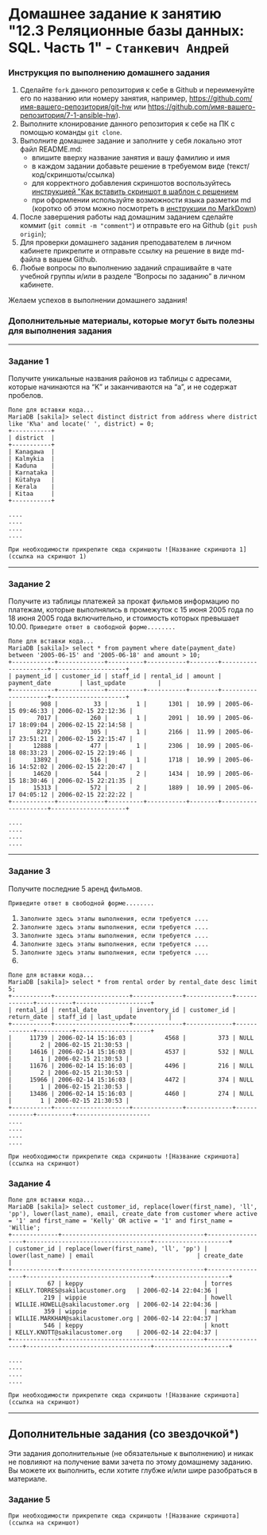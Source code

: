 # Домашнее задание к занятию "12.3 Реляционные базы данных: SQL. Часть 1" - `Станкевич Андрей`

### Инструкция по выполнению домашнего задания

   1. Сделайте `fork` данного репозитория к себе в Github и переименуйте его по названию или номеру занятия, например, https://github.com/имя-вашего-репозитория/git-hw или  https://github.com/имя-вашего-репозитория/7-1-ansible-hw).
   2. Выполните клонирование данного репозитория к себе на ПК с помощью команды `git clone`.
   3. Выполните домашнее задание и заполните у себя локально этот файл README.md:
      - впишите вверху название занятия и вашу фамилию и имя
      - в каждом задании добавьте решение в требуемом виде (текст/код/скриншоты/ссылка)
      - для корректного добавления скриншотов воспользуйтесь [инструкцией "Как вставить скриншот в шаблон с решением](https://github.com/netology-code/sys-pattern-homework/blob/main/screen-instruction.md)
      - при оформлении используйте возможности языка разметки md (коротко об этом можно посмотреть в [инструкции  по MarkDown](https://github.com/netology-code/sys-pattern-homework/blob/main/md-instruction.md))
   4. После завершения работы над домашним заданием сделайте коммит (`git commit -m "comment"`) и отправьте его на Github (`git push origin`);
   5. Для проверки домашнего задания преподавателем в личном кабинете прикрепите и отправьте ссылку на решение в виде md-файла в вашем Github.
   6. Любые вопросы по выполнению заданий спрашивайте в чате учебной группы и/или в разделе “Вопросы по заданию” в личном кабинете.
   
Желаем успехов в выполнении домашнего задания!
   
### Дополнительные материалы, которые могут быть полезны для выполнения задания


---

### Задание 1

Получите уникальные названия районов из таблицы с адресами, которые начинаются на “K” и заканчиваются на “a”, и не содержат пробелов.

 

```
Поле для вставки кода...
MariaDB [sakila]> select distinct district from address where district like 'K%a' and locate(' ', district) = 0;
+-----------+
| district  |
+-----------+
| Kanagawa  |
| Kalmykia  |
| Kaduna    |
| Karnataka |
| Kütahya   |
| Kerala    |
| Kitaa     |
+-----------+

....
....
....
....
```

`При необходимости прикрепитe сюда скриншоты
![Название скриншота 1](ссылка на скриншот 1)`


---

### Задание 2
Получите из таблицы платежей за прокат фильмов информацию по платежам, которые выполнялись в промежуток с 15 июня 2005 года по 18 июня 2005 года включительно, и стоимость которых превышает 10.00.
`Приведите ответ в свободной форме........`



```
Поле для вставки кода...
MariaDB [sakila]> select * from payment where date(payment_date) between '2005-06-15' and '2005-06-18' and amount > 10;
+------------+-------------+----------+-----------+--------+---------------------+---------------------+
| payment_id | customer_id | staff_id | rental_id | amount | payment_date        | last_update         |
+------------+-------------+----------+-----------+--------+---------------------+---------------------+
|        908 |          33 |        1 |      1301 |  10.99 | 2005-06-15 09:46:33 | 2006-02-15 22:12:36 |
|       7017 |         260 |        1 |      2091 |  10.99 | 2005-06-17 18:09:04 | 2006-02-15 22:14:58 |
|       8272 |         305 |        1 |      2166 |  11.99 | 2005-06-17 23:51:21 | 2006-02-15 22:15:47 |
|      12888 |         477 |        1 |      2306 |  10.99 | 2005-06-18 08:33:23 | 2006-02-15 22:19:46 |
|      13892 |         516 |        1 |      1718 |  10.99 | 2005-06-16 14:52:02 | 2006-02-15 22:20:47 |
|      14620 |         544 |        2 |      1434 |  10.99 | 2005-06-15 18:30:46 | 2006-02-15 22:21:35 |
|      15313 |         572 |        2 |      1889 |  10.99 | 2005-06-17 04:05:12 | 2006-02-15 22:22:22 |
+------------+-------------+----------+-----------+--------+---------------------+---------------------+

....
....
....
....
```




---

### Задание 3

Получите последние 5 аренд фильмов.


`Приведите ответ в свободной форме........`

1. `Заполните здесь этапы выполнения, если требуется ....`
2. `Заполните здесь этапы выполнения, если требуется ....`
3. `Заполните здесь этапы выполнения, если требуется ....`
4. `Заполните здесь этапы выполнения, если требуется ....`
5. `Заполните здесь этапы выполнения, если требуется ....`
6. 

```
Поле для вставки кода...
MariaDB [sakila]> select * from rental order by rental_date desc limit 5;
+-----------+---------------------+--------------+-------------+-------------+----------+---------------------+
| rental_id | rental_date         | inventory_id | customer_id | return_date | staff_id | last_update         |
+-----------+---------------------+--------------+-------------+-------------+----------+---------------------+
|     11739 | 2006-02-14 15:16:03 |         4568 |         373 | NULL        |        2 | 2006-02-15 21:30:53 |
|     14616 | 2006-02-14 15:16:03 |         4537 |         532 | NULL        |        1 | 2006-02-15 21:30:53 |
|     11676 | 2006-02-14 15:16:03 |         4496 |         216 | NULL        |        2 | 2006-02-15 21:30:53 |
|     15966 | 2006-02-14 15:16:03 |         4472 |         374 | NULL        |        1 | 2006-02-15 21:30:53 |
|     13486 | 2006-02-14 15:16:03 |         4460 |         274 | NULL        |        1 | 2006-02-15 21:30:53 |
+-----------+---------------------+--------------+-------------+-------------+----------+---------------------
....
....
....
....
```

`При необходимости прикрепитe сюда скриншоты
![Название скриншота](ссылка на скриншот)`

### Задание 4



```
Поле для вставки кода...
MariaDB [sakila]> select customer_id, replace(lower(first_name), 'll', 'pp'), lower(last_name), email, create_date from customer where active = '1' and first_name = 'Kelly' OR active = '1' and first_name = 'Willie';
+-------------+----------------------------------------+------------------+-----------------------------------+---------------------+
| customer_id | replace(lower(first_name), 'll', 'pp') | lower(last_name) | email                             | create_date         |
+-------------+----------------------------------------+------------------+-----------------------------------+---------------------+
|          67 | keppy                                  | torres           | KELLY.TORRES@sakilacustomer.org   | 2006-02-14 22:04:36 |
|         219 | wippie                                 | howell           | WILLIE.HOWELL@sakilacustomer.org  | 2006-02-14 22:04:36 |
|         359 | wippie                                 | markham          | WILLIE.MARKHAM@sakilacustomer.org | 2006-02-14 22:04:37 |
|         546 | keppy                                  | knott            | KELLY.KNOTT@sakilacustomer.org    | 2006-02-14 22:04:37 |
+-------------+----------------------------------------+------------------+-----------------------------------+---------------------+

....
....
....
....
```

`При необходимости прикрепитe сюда скриншоты
![Название скриншота](ссылка на скриншот)`

---
## Дополнительные задания (со звездочкой*)

Эти задания дополнительные (не обязательные к выполнению) и никак не повлияют на получение вами зачета по этому домашнему заданию. Вы можете их выполнить, если хотите глубже и/или шире разобраться в материале.

### Задание 5

 

`При необходимости прикрепитe сюда скриншоты
![Название скриншота](ссылка на скриншот)`
